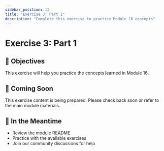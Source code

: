 ```yaml
---
sidebar_position: 11
title: "Exercise 3: Part 1"
description: "Complete this exercise to practice Module 16 concepts"
---
```


# Exercise 3: Part 1

## 🎯 Objectives

This exercise will help you practice the concepts learned in Module 16.

## 📝 Coming Soon

This exercise content is being prepared. Please check back soon or refer to the main module materials.

## 🚀 In the Meantime

- Review the module README
- Practice with the available exercises
- Join our community discussions for help
